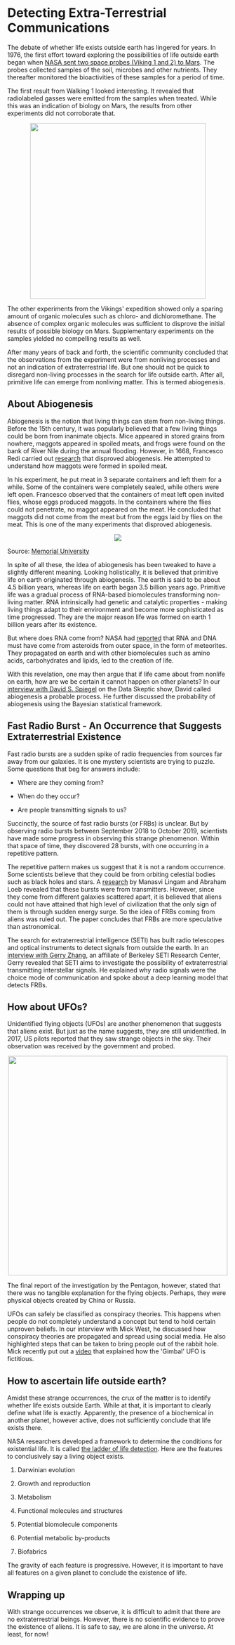 # Detecting Extra-Terrestrial Communications

The debate of whether life exists outside earth has lingered for years. In 1976, the first effort toward exploring the possibilities of life outside earth began when [NASA sent two space probes (Viking 1 and 2) to Mars](https://astrobiology.nasa.gov/missions/viking-1-and-2/). The probes collected samples of the soil, microbes and other nutrients. They thereafter monitored the bioactivities of these samples for a period of time. 

The first result from Walking 1 looked interesting. It revealed that radiolabeled gasses were emitted from the samples when treated. While this was an indication of biology on Mars, the results from other experiments did not corroborate that. 

<p align="center">
<img src="/images/nasa-Yj1M5riCKk4-unsplash.jpg" height="400">
    </p>

The other experiments from the Vikings' expedition showed only a sparing amount of organic molecules such as chloro- and dichloromethane. The absence of complex organic molecules was sufficient to disprove the initial results of possible biology on Mars. Supplementary experiments on the samples yielded no compelling results as well. 

After many years of back and forth, the scientific community concluded that the observations from the experiment were from nonliving processes and not an indication of extraterrestrial life. But one should not be quick to disregard non-living processes in the search for life outside earth. After all, primitive life can emerge from nonliving matter. This is termed abiogenesis.

## About Abiogenesis

Abiogenesis is the notion that living things can stem from non-living things. Before the 15th century, it was popularly believed that a few living things could be born from inanimate objects. Mice appeared in stored grains from nowhere, maggots appeared in spoiled meats, and frogs were found on the bank of River Nile during the annual flooding. However, in 1668, Francesco Redi carried out [research](https://www.mun.ca/biology/scarr/4270_Redi_experiment.html#:~:text=Redi%20went%20on%20to%20demonstrate,fresh%20air%20to%20generate%20life.) that disproved abiogenesis. He attempted to understand how maggots were formed in spoiled meat.

In his experiment, he put meat in 3 separate containers and left them for a while. Some of the containers were completely sealed, while others were left open. Francesco observed that the containers of meat left open invited flies, whose eggs produced maggots. In the containers where the flies could not penetrate, no maggot appeared on the meat. He concluded that maggots did not come from the meat but from the eggs laid by flies on the meat. This is one of the many experiments that disproved abiogenesis.

<p align="center">
<img src="/images/Redi_experiment.jpg">
    </p>

Source: [Memorial University](https://www.mun.ca/biology/scarr/4270_Redi_experiment.html#:~:text=Redi%20went%20on%20to%20demonstrate,fresh%20air%20to%20generate%20life.)

In spite of all these, the idea of abiogenesis has been tweaked to have a slightly different meaning. Looking holistically, it is believed that primitive life on earth originated through abiogenesis. The earth is said to be about 4.5 billion years, whereas life on earth began 3.5 billion years ago. Primitive life was a gradual process of RNA-based biomolecules transforming non-living matter. RNA intrinsically had genetic and catalytic properties - making living things adapt to their environment and become more sophisticated as time progressed. They are the major reason life was formed on earth 1 billion years after its existence.

But where does RNA come from? NASA had [reported](https://www.nasa.gov/topics/solarsystem/features/dna-meteorites.html) that RNA and DNA must have come from asteroids from outer space, in the form of meteorites. They propagated on earth and with other biomolecules such as amino acids, carbohydrates and lipids, led to the creation of life.

With this revelation, one may then argue that if life came about from nonlife on earth, how are we be certain it cannot happen on other planets? In our [interview with David S. Spiegel](https://dataskeptic.com/blog/episodes/2015/shakespeare-abiogenesis-and-exoplanets) on the Data Skeptic show, David called abiogenesis a probable process. He further discussed the probability of abiogenesis using the Bayesian statistical framework.

## Fast Radio Burst - An Occurrence that Suggests Extraterrestrial Existence

Fast radio bursts are a sudden spike of radio frequencies from sources far away from our galaxies. It is one mystery scientists are trying to puzzle. Some questions that beg for answers include:

* Where are they coming from?
    
* When do they occur?
    
* Are people transmitting signals to us?
    

Succinctly, the source of fast radio bursts (or FRBs) is unclear. But by observing radio bursts between September 2018 to October 2019, scientists have made some progress in observing this strange phenomenon. Within that space of time, they discovered 28 bursts, with one occurring in a repetitive pattern. 

The repetitive pattern makes us suggest that it is not a random occurrence. Some scientists believe that they could be from orbiting celestial bodies such as black holes and stars. A [research](https://arxiv.org/abs/1701.01109) by Manasvi Lingam and Abraham Loeb revealed that these bursts were from transmitters. However, since they come from different galaxies scattered apart, it is believed that aliens could not have attained that high level of civilization that the only sign of them is through sudden energy surge. So the idea of FRBs coming from aliens was ruled out. The paper concludes that FRBs are more speculative than astronomical.

The search for extraterrestrial intelligence (SETI) has built radio telescopes and optical instruments to detect signals from outside the earth. In an [interview with Gerry Zhang](https://dataskeptic.com/blog/episodes/2018/detecting-fast-radio-bursts-with-deep-learning), an affiliate of Berkeley SETI Research Center, Gerry revealed that SETI aims to investigate the possibility of extraterrestrial transmitting interstellar signals. He explained why radio signals were the choice mode of communication and spoke about a deep learning model that detects FRBs.

## How about UFOs?

Unidentified flying objects (UFOs) are another phenomenon that suggests that aliens exist. But just as the name suggests, they are still unidentified. In 2017, US pilots reported that they saw strange objects in the sky. Their observation was received by the government and probed. 

<p align="center">
<img src="/images/albert-antony-HWQXIYbs8PM-unsplash.jpg" width="500">
    </p>

The final report of the investigation by the Pentagon, however, stated that there was no tangible explanation for the flying objects. Perhaps, they were physical objects created by China or Russia.

UFOs can safely be classified as conspiracy theories. This happens when people do not completely understand a concept but tend to hold certain unproven beliefs. In our interview with Mick West, he discussed how conspiracy theories are propagated and spread using social media. He also highlighted steps that can be taken to bring people out of the rabbit hole. Mick recently put out a [video](https://www.metabunk.org/threads/gimbal-ufo-a-new-analysis.12333/) that explained how the 'Gimbal' UFO is fictitious.

## How to ascertain life outside earth?

Amidst these strange occurrences, the crux of the matter is to identify whether life exists outside Earth. While at that, it is important to clearly define what life is exactly. Apparently, the presence of a biochemical in another planet, however active, does not sufficiently conclude that life exists there. 

NASA researchers developed a framework to determine the conditions for existential life. It is called [the ladder of life detection](https://www.liebertpub.com/doi/10.1089/ast.2017.1773). Here are the features to conclusively say a living object exists. 

1.  Darwinian evolution
    
2.  Growth and reproduction
    
3.  Metabolism
    
4.  Functional molecules and structures
    
5.  Potential biomolecule components
    
6.  Potential metabolic by-products
    
7.  Biofabrics
    

The gravity of each feature is progressive. However, it is important to have all features on a given planet to conclude the existence of life.

## Wrapping up

With strange occurrences we observe, it is difficult to admit that there are no extraterrestrial beings. However, there is no scientific evidence to prove the existence of aliens. It is safe to say, we are alone in the universe. At least, for now!
